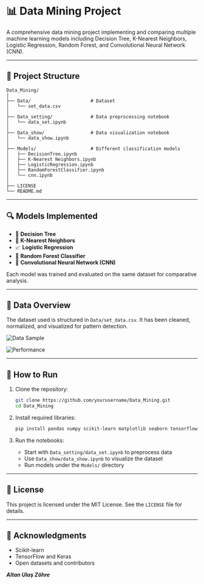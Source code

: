 # 📊 Data Mining Project

A comprehensive data mining project implementing and comparing multiple machine learning models including Decision Tree, K-Nearest Neighbors, Logistic Regression, Random Forest, and Convolutional Neural Network (CNN).

---

## 📁 Project Structure

```
Data_Mining/
│
├── Data/                      # Dataset
│   └── set_data.csv
│
├── Data_setting/              # Data preprocessing notebook
│   └── data_set.ipynb
│
├── Data_show/                 # Data visualization notebook
│   └── data_show.ipynb
│
├── Models/                    # Different classification models
│   ├── DecisionTree.ipynb
│   ├── K-Nearest Neighbors.ipynb
│   ├── LogisticRegression.ipynb
│   ├── RandomForestClassifier.ipynb
│   └── cnn.ipynb
│
├── LICENSE
└── README.md
```

---

## 🔍 Models Implemented

- 🌳 **Decision Tree**
- 📏 **K-Nearest Neighbors**
- 📈 **Logistic Regression**
- 🌲 **Random Forest Classifier**
- 🧠 **Convolutional Neural Network (CNN)**

Each model was trained and evaluated on the same dataset for comparative analysis.

---

## 🧪 Data Overview

The dataset used is structured in `Data/set_data.csv`. It has been cleaned, normalized, and visualized for pattern detection.

![Data Sample](https://github.com/altanulaszohre/Data_Mining/assets/111522957/f5216b85-d5aa-4f3d-aa43-c305b00b13e1)

![Performance](https://github.com/altanulaszohre/Data_Mining/assets/111522957/b0112920-29c5-4cb4-b57c-c82407e5762c)

---

## 🚀 How to Run

1. Clone the repository:
   ```bash
   git clone https://github.com/yourusername/Data_Mining.git
   cd Data_Mining
   ```

2. Install required libraries:
   ```bash
   pip install pandas numpy scikit-learn matplotlib seaborn tensorflow
   ```

3. Run the notebooks:
   - Start with `Data_setting/data_set.ipynb` to preprocess data
   - Use `Data_show/data_show.ipynb` to visualize the dataset
   - Run models under the `Models/` directory

---

## 📄 License

This project is licensed under the MIT License. See the `LICENSE` file for details.

---

## 🙌 Acknowledgments

- Scikit-learn
- TensorFlow and Keras
- Open datasets and contributors



***Altan Ulaş Zöhre***
